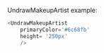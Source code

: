 UndrawMakeupArtist example:
```js 
<UndrawMakeupArtist
    primaryColor='#6c68fb'
    height= '250px'
    />
```